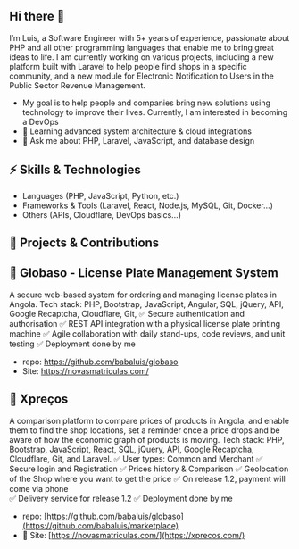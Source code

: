## Hi there 👋
I’m Luis, a Software Engineer with 5+ years of experience, passionate about PHP and all other programming languages that enable me to bring great ideas to life.
I am currently working on various projects, including a new platform built with Laravel to help people find shops in a specific community, and a new module for Electronic Notification to Users in the Public Sector Revenue Management. 
- My goal is to help people and companies bring new solutions using technology to improve their lives. Currently, I am interested in becoming a DevOps
- 🌱 Learning advanced system architecture & cloud integrations  
- 💬 Ask me about PHP, Laravel, JavaScript, and database design  

## ⚡ Skills & Technologies
- Languages (PHP, JavaScript, Python, etc.)
- Frameworks & Tools (Laravel, React, Node.js, MySQL, Git, Docker…)
- Others (APIs, Cloudflare, DevOps basics…)

## 🚀 Projects & Contributions
## 🔧 Globaso - License Plate Management System
A secure web-based system for ordering and managing license plates in Angola.
Tech stack: PHP, Bootstrap, JavaScript, Angular, SQL, jQuery, API, Google Recaptcha, Cloudflare, Git, 
  ✅ Secure authentication and authorisation
  ✅ REST API integration with a physical license plate printing machine
  ✅ Agile collaboration with daily stand-ups, code reviews, and unit testing
  ✅ Deployment done by me
- repo: https://github.com/babaluis/globaso
- Site: https://novasmatriculas.com/

## 💸 Xpreços
A comparison platform to compare prices of products in Angola, and enable them to find the shop locations, set a reminder once a price drops and be aware of how the economic graph of products is moving.
Tech stack: PHP, Bootstrap, JavaScript, React, SQL, jQuery, API, Google Recaptcha, Cloudflare, Git, and Laravel.
  ✅ User types: Common and Merchant
  ✅ Secure login and Registration
  ✅ Prices history & Comparison
  ✅ Geolocation of the Shop where you want to get the price
  ✅ On release 1.2, payment will come via phone  
  ✅ Delivery service for release 1.2
  ✅ Deployment done by me
- repo: [https://github.com/babaluis/globaso](https://github.com/babaluis/marketplace)
- 🔗 Site: [https://novasmatriculas.com/](https://xprecos.com/)



<!--
**babaluis/babaluis** is a ✨ _special_ ✨ repository because its `README.md` (this file) appears on your GitHub profile.

Here are some ideas to get you started:

- 🔭 I’m currently working on ...
- 🌱 I’m currently learning ...
- 👯 I’m looking to collaborate on ...
- 🤔 I’m looking for help with ...
- 💬 Ask me about ...
- 📫 How to reach me: ...
- 😄 Pronouns: ...
- ⚡ Fun fact: ...
-->
